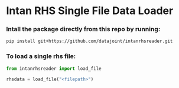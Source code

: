 # Intan RHS Single File Data Loader


### Intall the package directly from this repo by running:

```bash
pip install git+https://github.com/datajoint/intanrhsreader.git
```


### To load a single rhs file:

```python
from intanrhsreader import load_file

rhsdata = load_file("<filepath>")
```